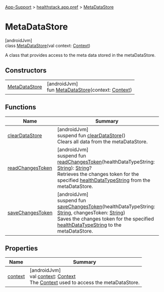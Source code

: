 
[App-Support](../../../index.html) > [healthstack.app.pref](../index.html) > [MetaDataStore](index.html)



# MetaDataStore



[androidJvm]\
class [MetaDataStore](index.html)(val context: [Context](https://developer.android.com/reference/kotlin/android/content/Context.html))

A class that provides access to the meta data stored in the metaDataStore.



## Constructors


| | |
|---|---|
| [MetaDataStore](-meta-data-store.html) | [androidJvm]<br>fun [MetaDataStore](-meta-data-store.html)(context: [Context](https://developer.android.com/reference/kotlin/android/content/Context.html)) |


## Functions


| Name | Summary |
|---|---|
| [clearDataStore](clear-data-store.html) | [androidJvm]<br>suspend fun [clearDataStore](clear-data-store.html)()<br>Clears all data from the metaDataStore. |
| [readChangesToken](read-changes-token.html) | [androidJvm]<br>suspend fun [readChangesToken](read-changes-token.html)(healthDataTypeString: [String](https://kotlinlang.org/api/latest/jvm/stdlib/kotlin/-string/index.html)): [String](https://kotlinlang.org/api/latest/jvm/stdlib/kotlin/-string/index.html)?<br>Retrieves the changes token for the specified [healthDataTypeString](read-changes-token.html) from the metaDataStore. |
| [saveChangesToken](save-changes-token.html) | [androidJvm]<br>suspend fun [saveChangesToken](save-changes-token.html)(healthDataTypeString: [String](https://kotlinlang.org/api/latest/jvm/stdlib/kotlin/-string/index.html), changesToken: [String](https://kotlinlang.org/api/latest/jvm/stdlib/kotlin/-string/index.html))<br>Saves the changes token for the specified [healthDataTypeString](save-changes-token.html) to the metaDataStore. |


## Properties


| Name | Summary |
|---|---|
| [context](context.html) | [androidJvm]<br>val [context](context.html): [Context](https://developer.android.com/reference/kotlin/android/content/Context.html)<br>The [Context](https://developer.android.com/reference/kotlin/android/content/Context.html) used to access the metaDataStore. |


